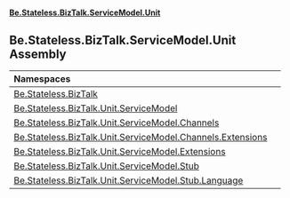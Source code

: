 #### [Be.Stateless.BizTalk.ServiceModel.Unit](README.md 'README')

## Be.Stateless.BizTalk.ServiceModel.Unit Assembly

| Namespaces | |
| :--- | :--- |
| [Be.Stateless.BizTalk](Be.Stateless.BizTalk.md 'Be.Stateless.BizTalk') | |
| [Be.Stateless.BizTalk.Unit.ServiceModel](Be.Stateless.BizTalk.Unit.ServiceModel.md 'Be.Stateless.BizTalk.Unit.ServiceModel') | |
| [Be.Stateless.BizTalk.Unit.ServiceModel.Channels](Be.Stateless.BizTalk.Unit.ServiceModel.Channels.md 'Be.Stateless.BizTalk.Unit.ServiceModel.Channels') | |
| [Be.Stateless.BizTalk.Unit.ServiceModel.Channels.Extensions](Be.Stateless.BizTalk.Unit.ServiceModel.Channels.Extensions.md 'Be.Stateless.BizTalk.Unit.ServiceModel.Channels.Extensions') | |
| [Be.Stateless.BizTalk.Unit.ServiceModel.Extensions](Be.Stateless.BizTalk.Unit.ServiceModel.Extensions.md 'Be.Stateless.BizTalk.Unit.ServiceModel.Extensions') | |
| [Be.Stateless.BizTalk.Unit.ServiceModel.Stub](Be.Stateless.BizTalk.Unit.ServiceModel.Stub.md 'Be.Stateless.BizTalk.Unit.ServiceModel.Stub') | |
| [Be.Stateless.BizTalk.Unit.ServiceModel.Stub.Language](Be.Stateless.BizTalk.Unit.ServiceModel.Stub.Language.md 'Be.Stateless.BizTalk.Unit.ServiceModel.Stub.Language') | |
